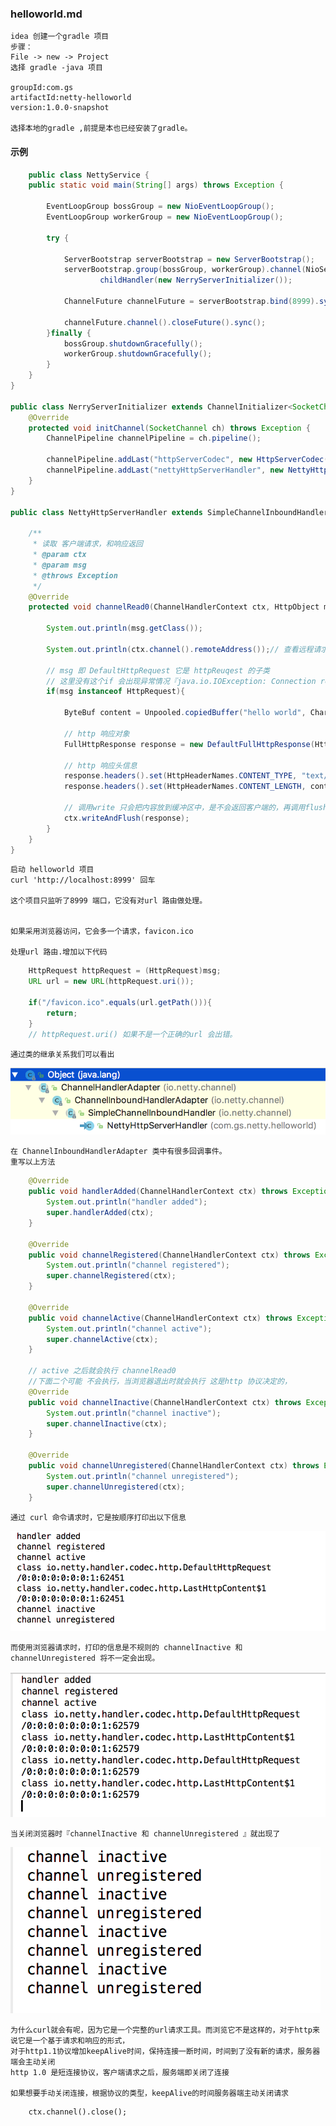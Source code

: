 ### helloworld.md
    idea 创建一个gradle 项目
    步骤：
    File -> new -> Project
    选择 gradle -java 项目

    groupId:com.gs
    artifactId:netty-helloworld
    version:1.0.0-snapshot

    选择本地的gradle ,前提是本也已经安装了gradle。

#### 示例
```java
    public class NettyService {
    public static void main(String[] args) throws Exception {

        EventLoopGroup bossGroup = new NioEventLoopGroup();
        EventLoopGroup workerGroup = new NioEventLoopGroup();

        try {

            ServerBootstrap serverBootstrap = new ServerBootstrap();
            serverBootstrap.group(bossGroup, workerGroup).channel(NioServerSocketChannel.class).
                    childHandler(new NerryServerInitializer());

            ChannelFuture channelFuture = serverBootstrap.bind(8999).sync();

            channelFuture.channel().closeFuture().sync();
        }finally {
            bossGroup.shutdownGracefully();
            workerGroup.shutdownGracefully();
        }
    }
}

public class NerryServerInitializer extends ChannelInitializer<SocketChannel> {
    @Override
    protected void initChannel(SocketChannel ch) throws Exception {
        ChannelPipeline channelPipeline = ch.pipeline();

        channelPipeline.addLast("httpServerCodec", new HttpServerCodec());
        channelPipeline.addLast("nettyHttpServerHandler", new NettyHttpServerHandler());
    }
}

public class NettyHttpServerHandler extends SimpleChannelInboundHandler<HttpObject> {

    /**
     * 读取 客户端请求，和响应返回
     * @param ctx
     * @param msg
     * @throws Exception
     */
    @Override
    protected void channelRead0(ChannelHandlerContext ctx, HttpObject msg) throws Exception {

        System.out.println(msg.getClass());

        System.out.println(ctx.channel().remoteAddress());// 查看远程请求的地址和端口号

        // msg 即 DefaultHttpRequest 它是 httpReuqest 的子类
        // 这里没有这个if 会出现异常情况『java.io.IOException: Connection reset by peer』
        if(msg instanceof HttpRequest){

            ByteBuf content = Unpooled.copiedBuffer("hello world", CharsetUtil.UTF_8);

            // http 响应对象
            FullHttpResponse response = new DefaultFullHttpResponse(HttpVersion.HTTP_1_1, HttpResponseStatus.OK, content);

            // http 响应头信息
            response.headers().set(HttpHeaderNames.CONTENT_TYPE, "text/plain");
            response.headers().set(HttpHeaderNames.CONTENT_LENGTH, content.readableBytes());

            // 调用write 只会把内容放到缓冲区中，是不会返回客户端的，再调用flush 才会推到客户端
            ctx.writeAndFlush(response);
        }
    }
}
```

    启动 helloworld 项目
    curl 'http://localhost:8999' 回车

    这个项目只监听了8999 端口，它没有对url 路由做处理。


    如果采用浏览器访问，它会多一个请求，favicon.ico

    处理url 路由.增加以下代码
```java
    HttpRequest httpRequest = (HttpRequest)msg;
    URL url = new URL(httpRequest.uri());

    if("/favicon.ico".equals(url.getPath())){
        return;
    }
    // httpRequest.uri() 如果不是一个正确的url 会出错。 
```


    通过类的继承关系我们可以看出
![image](https://github.com/ilin0/study_node/raw/master/netty/image/20180225145410.png)

    在 ChannelInboundHandlerAdapter 类中有很多回调事件。
    重写以上方法
```java
    @Override
    public void handlerAdded(ChannelHandlerContext ctx) throws Exception {
        System.out.println("handler added");
        super.handlerAdded(ctx);
    }

    @Override
    public void channelRegistered(ChannelHandlerContext ctx) throws Exception {
        System.out.println("channel registered");
        super.channelRegistered(ctx);
    }

    @Override
    public void channelActive(ChannelHandlerContext ctx) throws Exception {
        System.out.println("channel active");
        super.channelActive(ctx);
    }

    // active 之后就会执行 channelRead0
    //下面二个可能 不会执行，当浏览器退出时就会执行 这是http 协议决定的，
    @Override
    public void channelInactive(ChannelHandlerContext ctx) throws Exception {
        System.out.println("channel inactive");
        super.channelInactive(ctx);
    }

    @Override
    public void channelUnregistered(ChannelHandlerContext ctx) throws Exception {
        System.out.println("channel unregistered");
        super.channelUnregistered(ctx);
    }

```

    通过 curl 命令请求时，它是按顺序打印出以下信息

![image](https://github.com/ilin0/study_node/raw/master/netty/image/20180225150014.png)

    而使用浏览器请求时，打印的信息是不规则的 channelInactive 和 channelUnregistered 将不一定会出现。

![image](https://github.com/ilin0/study_node/raw/master/netty/image/20180225150053.png)

    当关闭浏览器时『channelInactive 和 channelUnregistered 』就出现了
![image](https://github.com/ilin0/study_node/raw/master/netty/image/20180225150203.png)

    为什么curl就会有呢，因为它是一个完整的url请求工具。而浏览它不是这样的，对于http来说它是一个基于请求和响应的形式，
    对于http1.1协议增加keepAlive时间，保持连接一断时间，时间到了没有新的请求，服务器端会主动关闭
    http 1.0 是短连接协议，客户端请求之后，服务端即关闭了连接

    如果想要手动关闭连接，根据协议的类型，keepAlive的时间服务器端主动关闭请求
```
    ctx.channel().close();
```
